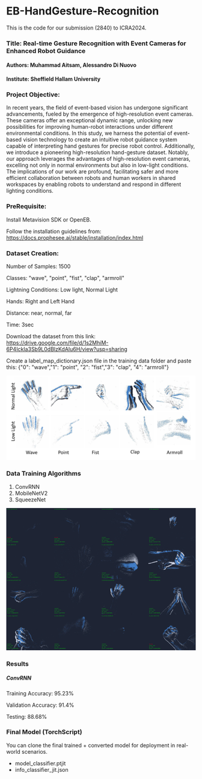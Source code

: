 # EB-HandGesture-Recognition
This is the code for our submission (2840) to ICRA2024.

### Title: Real-time Gesture Recognition with Event Cameras for Enhanced Robot Guidance

#### Authors: Muhammad Aitsam, Alessandro Di Nuovo

#### Institute: Sheffield Hallam University

### Project Objective:

In recent years, the field of event-based vision has undergone significant advancements, fueled by the emergence of high-resolution event cameras. These cameras offer an exceptional dynamic range, unlocking new possibilities for improving human-robot interactions under different environmental conditions. In this study, we harness the potential of event-based vision technology to create an intuitive robot guidance system capable of interpreting hand gestures for precise robot control. Additionally, we introduce a pioneering high-resolution hand-gesture dataset. Notably, our approach leverages the advantages of high-resolution event cameras, excelling not only in normal environments but also in low-light conditions. The implications of our work are profound, facilitating safer and more efficient collaboration between robots and human workers in shared workspaces by enabling robots to understand and respond in different lighting conditions.


### PreRequisite:

Install Metavision SDK or OpenEB.

Follow the installation guidelines from: https://docs.prophesee.ai/stable/installation/index.html

### Dataset Creation:

Number of Samples: 1500 

Classes: "wave",
        "point",
        "fist",
        "clap",
        "armroll"

Lightning Conditions: Low light, Normal Light

Hands: Right and Left Hand

Distance: near, normal, far

Time: 3sec

Download the dataset from this link: https://drive.google.com/file/d/1s2MhiM-6P4IckIa3Sb9L0dBlzKdAIu6H/view?usp=sharing

Create a label_map_dictionary.json file in the training data folder and paste this: {"0": "wave","1": "point", "2": "fist","3": "clap", "4": "armroll"}



![alt text](images/data_pic_crop.jpg)

### Data Training Algorithms

1. ConvRNN
2. MobileNetV2
3. SqueezeNet

![alt text](images/training_example.gif)


### Results

##### ConvRNN

Training Accuracy: 95.23%

Validation Accuracy: 91.4%

Testing: 88.68%

### Final Model (TorchScript)

You can clone the final trained + converted model for deployment in real-world scenarios.

- model_classifier.ptjit
- info_classifier_jit.json







